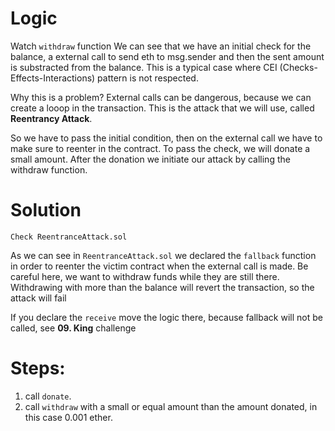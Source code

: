 # Logic 
Watch `withdraw` function
We can see that we have an initial check for the balance, a external call to send eth to msg.sender and then the sent amount is substracted from the balance. This is a typical case where CEI (Checks-Effects-Interactions) pattern is not respected. 

Why this is a problem?
External calls can be dangerous, because we can create a looop in the transaction. This is the attack that we will use, called **Reentrancy Attack**.

So we have to pass the initial condition, then on the external call we have to make sure to reenter in the contract. To pass the check, we will donate a small amount. After the donation we initiate our attack by calling the withdraw function.

# Solution
```
Check ReentranceAttack.sol
```

As we can see in `ReentranceAttack.sol` we declared the `fallback` function in order to reenter the victim contract when the external call is made. Be careful here, we want to withdraw funds while they are still there. Withdrawing with more than the balance will revert the transaction, so the attack will fail

If you declare the `receive` move the logic there, because fallback will not be called, see **09. King** challenge

# Steps:
1. call `donate`.
2. call `withdraw` with a small or equal amount than the amount donated, in this case 0.001 ether.


